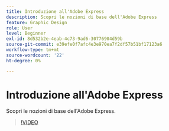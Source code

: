 ```yaml
---
title: Introduzione all'Adobe Express
description: Scopri le nozioni di base dell'Adobe Express
feature: Graphic Design
role: User
level: Beginner
exl-id: 8d532b2e-4eab-4c73-9ad6-30776904d59b
source-git-commit: e39efe0f7afc4e3e970ea7f2df57b51bf17123a6
workflow-type: tm+mt
source-wordcount: '22'
ht-degree: 0%

---
```


# Introduzione all&#39;Adobe Express

Scopri le nozioni di base dell&#39;Adobe Express.

>[!VIDEO](https://video.tv.adobe.com/v/3420205?quality=12&learn=on&hidetitle=true)
